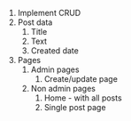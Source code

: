 1. Implement CRUD
2. Post data
    1. Title
    2. Text
    3. Created date
3. Pages
    1. Admin pages
        1. Create/update page
    2. Non admin pages
        1. Home - with all posts
        2. Single post page